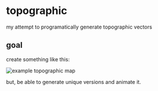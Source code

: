# topographic

my attempt to programatically generate topographic vectors

## goal

create something like this:

![example topographic map](https://t4.ftcdn.net/jpg/03/16/78/11/240_F_316781115_ckiR3eI5AWPu3MUrhAcJkK8hJZFaBQXd.jpg)

but, be able to generate unique versions and animate it.
